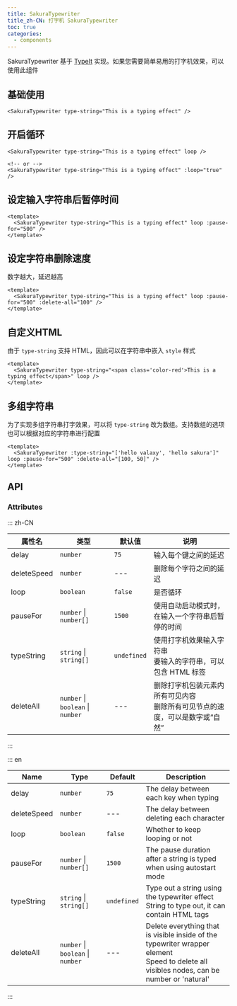 ```yaml
---
title: SakuraTypewriter
title_zh-CN: 打字机 SakuraTypewriter
toc: true
categories:
  - components
---
```


SakuraTypewriter 基于 [TypeIt](https://github.com/alexmacarthur/typeit) 实现。如果您需要简单易用的打字机效果，可以使用此组件

## 基础使用

<SakuraTypewriterPG :demo="0" />

```vue
<SakuraTypewriter type-string="This is a typing effect" />
```

## 开启循环

<SakuraTypewriterPG :demo="1" />

```vue
<SakuraTypewriter type-string="This is a typing effect" loop />

<!-- or -->
<SakuraTypewriter type-string="This is a typing effect" :loop="true" />
```

## 设定输入字符串后暂停时间

<SakuraTypewriterPG :demo="2" />

```vue
<template>
  <SakuraTypewriter type-string="This is a typing effect" loop :pause-for="500" />
</template>
```

## 设定字符串删除速度

数字越大，延迟越高

<SakuraTypewriterPG :demo="3" />

```vue
<template>
  <SakuraTypewriter type-string="This is a typing effect" loop :pause-for="500" :delete-all="100" />
</template>
```

## 自定义HTML

由于 `type-string` 支持 HTML，因此可以在字符串中嵌入 `style` 样式

<SakuraTypewriterPG :demo="4" />

```vue
<template>
  <SakuraTypewriter type-string="<span class='color-red'>This is a typing effect</span>" loop />
</template>
```

## 多组字符串

为了实现多组字符串打字效果，可以将 `type-string` 改为数组。支持数组的选项也可以根据对应的字符串进行配置

<SakuraTypewriterPG :demo="5" />

```vue
<template>
  <SakuraTypewriter :type-string="['hello valaxy', 'hello sakura']" loop :pause-for="500" :delete-all="[100, 50]" />
</template>
```

## API

### Attributes

::: zh-CN

| 属性名      | 类型                              | 默认值      | 说明                                                                              |
| ----------- | --------------------------------- | ----------- | --------------------------------------------------------------------------------- |
| delay       | `number`                          | `75`        | 输入每个键之间的延迟                                                              |
| deleteSpeed | `number`                          | ---         | 删除每个字符之间的延迟                                                            |
| loop        | `boolean`                         | `false`     | 是否循环                                                                          |
| pauseFor    | `number` \| `number[]`            | `1500`      | 使用自动启动模式时，在输入一个字符串后暂停的时间                                  |
| typeString  | `string` \| `string[]`            | `undefined` | 使用打字机效果输入字符串 <br /> 要输入的字符串，可以包含 HTML 标签                |
| deleteAll   | `number` \| `boolean` \| `number` | ---         | 删除打字机包装元素内所有可见内容 <br />删除所有可见节点的速度，可以是数字或“自然” |

:::

::: en

| Name        | Type                              | Default     | Description                                                                                                                                      |
| ----------- | --------------------------------- | ----------- | ------------------------------------------------------------------------------------------------------------------------------------------------ |
| delay       | `number`                          | `75`        | The delay between each key when typing                                                                                                           |
| deleteSpeed | `number`                          | ---         | The delay between deleting each character                                                                                                        |
| loop        | `boolean`                         | `false`     | Whether to keep looping or not                                                                                                                   |
| pauseFor    | `number` \| `number[]`            | `1500`      | The pause duration after a string is typed when using autostart mode                                                                             |
| typeString  | `string` \| `string[]`            | `undefined` | Type out a string using the typewriter effect <br />String to type out, it can contain HTML tags                                                 |
| deleteAll   | `number` \| `boolean` \| `number` | ---         | Delete everything that is visible inside of the typewriter wrapper element <br /> Speed to delete all visibles nodes, can be number or 'natural' |

:::
